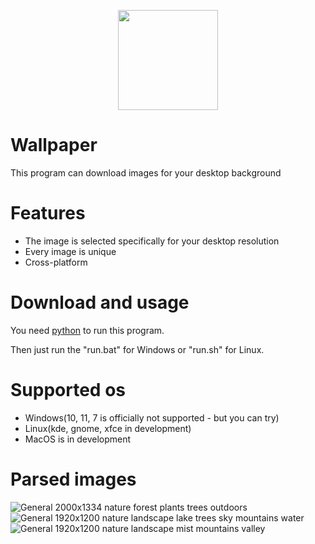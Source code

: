  <p align="center"> 
     <img src="icons/ico.ico" width=160 height=160 >
 </p>
 

 # Wallpaper
This program can download images for your desktop background 


# Features
- The image is selected specifically for your desktop resolution
- Every image is unique
- Cross-platform

# Download and usage
You need [python](https://www.python.org/) to run this program.

Then just run the "run.bat" for Windows or "run.sh" for Linux.

# Supported os
- Windows(10, 11, 7 is officially not supported - but you can try)
- Linux(kde, gnome, xfce in development)
- MacOS is in development

 


# Parsed images
![General 2000x1334 nature forest plants trees outdoors](https://user-images.githubusercontent.com/58048618/187077721-ce60aa71-76da-4712-94af-8d698ba64610.jpg)
![General 1920x1200 nature landscape lake trees sky mountains water](https://user-images.githubusercontent.com/58048618/187518506-76948fcc-f8a1-4ec5-a33c-451c772dd650.jpg)
![General 1920x1200 nature landscape mist mountains valley](https://user-images.githubusercontent.com/58048618/187521219-0bf7480c-b4b8-4e88-859b-5cf0f3f31a5e.jpg)

